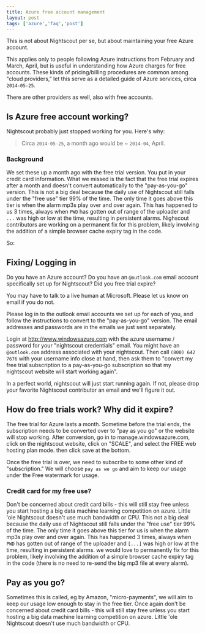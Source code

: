 ```yaml
---
title: Azure free account management
layout: post
tags: ['azure','faq','post']
---
```


This is not about Nightscout per se, but about maintaining your free
Azure account.

This applies only to people following Azure instructions from February
and March, April, but is useful in understanding how Azure charges for
free accounts.  These kinds of pricing/billing procedures are common
among "cloud providers," let this serve as a detailed guide of Azure
services, circa `2014-05-25`.

There are other providers as well, also with free accounts.

## Is Azure free account working?

Nightscout probably just stopped working for you.  Here's why:

> Circa `2014-05-25`, a month ago would be ~ `2014-04`, April.

### Background

We set these up a month ago with the free trial version.  You put in
your credit card information.  What we missed is the fact that the free
trial expires after a month and doesn't convert automatically to the
"pay-as-you-go" version.  This is not a big deal because the daily use
of Nightscout still falls under the "free use" tier 99% of the time.
The only time it goes above this tier is when the alarm mp3s play over
and over again.  This has happened to us 3 times, always when `PWD`
has gotten out of range of the uploader and `...` was high or low at
the time, resulting in persistent alarms.  Nighscout contributors are
working on a permanent fix for this problem, likely involving the
addition of a simple browser cache expiry tag in the code.

So:

## Fixing/ Logging in

Do you have an Azure account?  Do you have an `@outlook.com` email
account specifically set up for Nightscout?  Did you free trial
expire?

You may have to talk to a live human at Microsoft.  Please let us know
on email if you do not.

Please log in to the outlook email accounts we set up for each of you,
and follow the instructions to convert to the "pay-as-you-go" version.
The email addresses and passwords are in the emails we just sent
separately.

Login at http://www.windowsazure.com with the azure username /
password for your "nightscout credentials" email.  You might have an
`@outlook.com` address associated with your nightscout.  Then call
`(800) 642 7676` with your username info close at hand, then ask them
to "convert my free trial subscription to a pay-as-you-go subscription
so that my nightscout website will start working again".

In a perfect world, nightscout will just start running again.  If not,
please drop your favorite Nightscout contributor an email and we'll
figure it out.


## How do free trials work?  Why did it expire?

The free trial for Azure lasts a month.  Sometime before the trial
ends, the subscription needs to be converted over to "pay as you go"
or the website will stop working.  After conversion, go in to
manage.windowsazure.com, click on the nightscout website, click on
"SCALE", and select the FREE web hosting plan mode.  then click save
at the bottom. 

Once the free trial is over, we need to subscribe to some other kind
of "subscription."  We will choose `pay as we go` and aim to keep our
usage under the Free watermark for usage.

### Credit card for my free use?

Don't be concerned about credit card bills - this will still stay free
unless you start hosting a big data machine learning competition on
azure.  Little 'ole Nightscout doesn't use much bandwidth or CPU.
This not a big deal because the daily use of Nightscout still falls
under the "free use" tier 99% of the time.  The only time it goes
above this tier for us is when the alarm mp3s play over and over
again.  This has happened 3 times, always when `PWD` has gotten out of
range of the uploader and `[...]` was high or low at the time,
resulting in persistent alarms.  we would love to permanently fix for
this problem, likely involving the addition of a simple browser cache
expiry tag in the code (there is no need to re-send the big mp3 file
at every alarm).

## Pay as you go?

Sometimes this is called, eg by Amazon, "micro-payments", we will aim
to keep our usage low enough to stay in the free tier.
Once again don't be concerned about credit card bills - this will
still stay free unless you start hosting a big data machine learning
competition on azure.  Little 'ole Nightscout doesn't use much
bandwidth or CPU.

